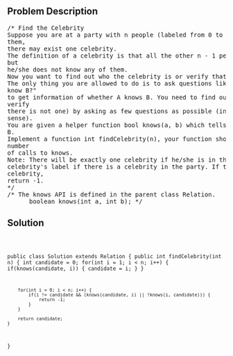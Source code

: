 <!--
<style>
  body { font-family: Arial, sans-serif; }
  .container { max-width: 100%; margin: 0 auto; padding: 10px; }
  .comment-block { max-width: 30%; background-color: #f9f9f9; padding: 10px; border-left: 5px solid #ccc; overflow-wrap: break-word; white-space: pre-wrap; }
  .code-block { background-color: #f4f4f4; padding: 10px; border: 1px solid #ddd; overflow-wrap: break-word; white-space: pre-wrap; }
</style>
-->

<div class='container'>
<h2>Problem Description</h2>
<div class='comment-block'>
<pre>
/* Find the Celebrity
Suppose you are at a party with n people (labeled from 0 to n - 1) and among
them,
there may exist one celebrity.
The definition of a celebrity is that all the other n - 1 people know him/her
but
he/she does not know any of them.
Now you want to find out who the celebrity is or verify that there is not one.
The only thing you are allowed to do is to ask questions like: "Hi, A. Do you
know B?"
to get information of whether A knows B. You need to find out the celebrity (or
verify
there is not one) by asking as few questions as possible (in the asymptotic
sense).
You are given a helper function bool knows(a, b) which tells you whether A knows
B.
Implement a function int findCelebrity(n), your function should minimize the
number
of calls to knows.
Note: There will be exactly one celebrity if he/she is in the party. Return the
celebrity's label if there is a celebrity in the party. If there is no
celebrity,
return -1.
*/
/* The knows API is defined in the parent class Relation.
      boolean knows(int a, int b); */
</pre>
</div>

<h2>Solution</h2>
<div class='code-block'>
<pre><code class='language-java'>


public class Solution extends Relation {
    public int findCelebrity(int n) {
        int candidate = 0;
        for(int i = 1; i < n; i++) {
            if(knows(candidate, i)) {
                candidate = i;
            }
        }
        
        for(int i = 0; i < n; i++) {
            if(i != candidate && (knows(candidate, i) || !knows(i, candidate))) {
                return -1;
            }
        }
        
        return candidate;
    }
}</code></pre>
</div>
</div>
